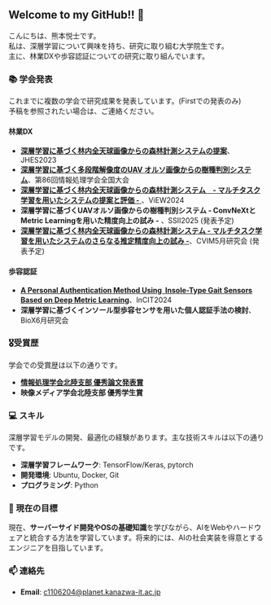 ## Welcome to my GitHub!! 👋

こんにちは、熊本悦士です。  
私は、深層学習について興味を持ち、研究に取り組む大学院生です。  
主に、林業DXや歩容認証についての研究に取り組んでいます。

### 📚 学会発表
これまでに複数の学会で研究成果を発表しています。(Firstでの発表のみ)  
予稿を参照されたい場合は、ご連絡ください。

#### 林業DX
- [**深層学習に基づく林内全天球画像からの森林計測システムの提案**](https://jglobal.jst.go.jp/detail?JGLOBAL_ID=202402254833115256&rel=1#%7B%22category%22%3A%220%22%2C%22keyword%22%3A%22%5C%22%E7%86%8A%E6%9C%AC%E6%82%A6%E5%A3%AB%5C%22%22%7D)、JHES2023
- [**深層学習に基づく多段階解像度のUAV オルソ画像からの樹種判別システム**](https://ipsj.ixsq.nii.ac.jp/records/236129)、第86回情報処理学会全国大会
- [**深層学習に基づく林内全天球画像からの森林計測システム　- マルチタスク学習を用いたシステムの提案と評価 -** ](https://www.tc-iaip.org/view/2024/program.html)、ViEW2024
- **深層学習に基づくUAVオルソ画像からの樹種判別システム - ConvNeXtとMetric Learningを用いた精度向上の試み -** 、SSII2025 (発表予定)
- [**深層学習に基づく林内全天球画像からの森林計測システム - マルチタスク学習を用いたシステムのさらなる推定精度向上の試み -**](https://cvim.ipsj.or.jp/index.php?id=cvim241p-1)、CVIM5月研究会 (発表予定)
  
#### 歩容認証
- [**A Personal Authentication Method Using  Insole-Type Gait Sensors Based on Deep Metric Learning**](https://dit.rsu.ac.th/incit2024/en/poster-instruction.html)、InCIT2024
- **深層学習に基づくインソール型歩容センサを用いた個人認証手法の検討**、BioX6月研究会

### 🎖受賞歴
学会での受賞歴は以下の通りです。　　

- [**情報処理学会北陸支部 優秀論文発表賞**](https://www.ipsj-hokuriku.gr.jp/awards/58e71b9fb2626f562314f75651e4886da54b2a0f.pdf)
- **映像メディア学会北陸支部 優秀学生賞**
  
### 💻 スキル
深層学習モデルの開発、最適化の経験があります。主な技術スキルは以下の通りです。

- **深層学習フレームワーク**: TensorFlow/Keras, pytorch
- **開発環境**: Ubuntu, Docker, Git
- **プログラミング**: Python

### 🚀 現在の目標
現在、**サーバーサイド開発やOSの基礎知識**を学びながら、AIをWebやハードウェアと統合する方法を学習しています。将来的には、AIの社会実装を得意とするエンジニアを目指しています。

### 📫 連絡先
- **Email**: c1106204@planet.kanazwa-it.ac.jp
